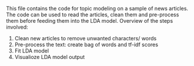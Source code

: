 This file contains the code for topic modeling on a sample of news articles. The code can be used to read the articles, clean them and pre-process them before feeding them into the LDA model. 
Overview of the steps involved:
1. Clean new articles to remove unwanted characters/ words
2. Pre-process the text: create bag of words and tf-idf scores
3. Fit LDA model
4. Visualioze LDA model output
